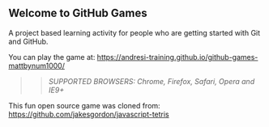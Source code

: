 ## Welcome to GitHub Games

A project based learning activity for people who are getting started with Git and GitHub.

You can play the game at: https://andresi-training.github.io/github-games-mattbynum1000/

>> _*SUPPORTED BROWSERS*: Chrome, Firefox, Safari, Opera and IE9+_

This fun open source game was cloned from: https://github.com/jakesgordon/javascript-tetris
